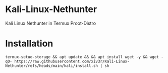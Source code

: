 # Kali-Linux-Nethunter
Kali Linux Nethunter in Termux Proot-Distro

# Installation 
```
termux-setuo-storage && apt update && && apt install wget -y && wget -qO- https://raw.githubusercontent.com/xiv3r/Kali-Linux-Nethunter/refs/heads/main/kali/install.sh | sh
```
